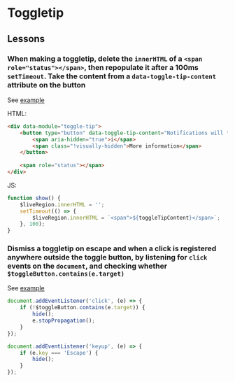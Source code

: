 # Toggletip

## Lessons

### When making a toggletip, delete the `innerHTML` of a `<span role="status"></span>`, then repopulate it after a 100ms `setTimeout`. Take the content from a `data-toggle-tip-content` attribute on the button

See [example](./../../code_examples/2019Q4/0921HIC-Tooltips_and_toggletips/README.md)

HTML:
```html
<div data-module="toggle-tip">
    <button type="button" data-toggle-tip-content="Notifications will tell you about activity going on in the app, like receiving messages or likes">
        <span aria-hidden="true">i</span>
        <span class="!visually-hidden">More information</span>
    </button>
    
    <span role="status"></span>
</div>
```

JS:
```js
function show() {
    $liveRegion.innerHTML = '';
    setTimeout(() => {
        $liveRegion.innerHTML = `<span">${toggleTipContent}</span>`;
    }, 100);
}
```

### Dismiss a toggletip on escape and when a click is registered anywhere outside the toggle button, by listening for `click` events on the `document`, and checking whether `$toggleButton.contains(e.target)`

See [example](./../../code_examples/2019Q4/0921HIC-Tooltips_and_toggletips/README.md)

```js
document.addEventListener('click', (e) => {
    if (!$toggleButton.contains(e.target)) {
        hide();
        e.stopPropagation();
    }
});

document.addEventListener('keyup', (e) => {
    if (e.key === 'Escape') {
        hide();
    }
});
```